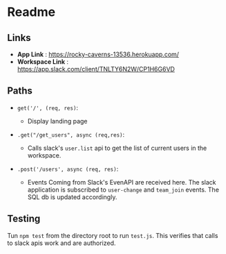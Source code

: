 # Readme

## Links
* **App Link** : https://rocky-caverns-13536.herokuapp.com/
* **Workspace Link** : https://app.slack.com/client/TNLTY6N2W/CP1H6G6VD

## Paths
* `get('/', (req, res)`:
  * Display landing page

* `.get("/get_users", async (req,res)`:
  * Calls slack's `user.list` api to get the list of current users in the workspace.


* `.post('/users', async (req, res)`:
  * Events Coming from Slack's EvenAPI are received here. The slack application is subscribed to `user-change` and `team_join` events. The SQL db is updated accordingly. 

## Testing
Tun `npm test` from the directory root to run `test.js`. This verifies that calls to slack apis work and are authorized.
